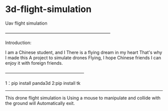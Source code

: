 # 3d-flight-simulation
Uav flight simulation

————————————————————————


Introduction:

I am a Chinese student, and I
There is a flying dream in my heart
That's why I made this
A project to simulate drones
Flying, I hope Chinese friends
I can enjoy it with foreign friends.


——————————————————

1：pip install panda3d
2:pip install tk

_________________________________

This drone flight simulation is
Using a mouse to manipulate and collide with the ground will
Automatically exit.

